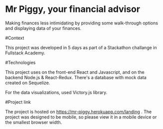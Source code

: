 # Mr Piggy, your financial advisor

Making finances less intimidating by providing some walk-through options and displaying data of your finances.

#Context

This project was developed in 5 days as part of a Stackathon challange in Fullstack Academy.

#Technologies

This project uses on the front-end React and Javascript, and on the backend Node.js & React-Redux. There's a database with mock data created on Sequelize.

For the data visualizations, used Victory.js library.

#Project link

The project is hosted on https://mr-piggy.herokuapp.com/landing . The project was designed to be mobile, so please view it in a mobile device or the smallest browser width.

